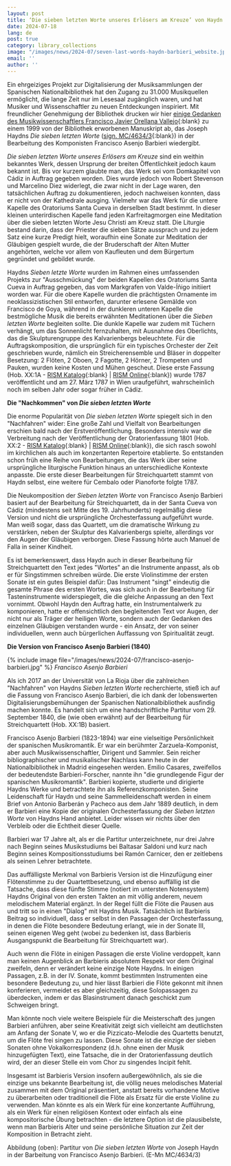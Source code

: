 ```yaml
---
layout: post
title: ‘Die sieben letzten Worte unseres Erlösers am Kreuze’ von Haydn und Barbieri
date: 2024-07-18
lang: de
post: true
category: library_collections
image: "/images/news/2024-07/seven-last-words-haydn-barbieri_website.jpg"
email: ''
author: ''
---
```


Ein ehrgeiziges Projekt zur Digitalisierung der Musiksammlungen der Spanischen Nationalbibliothek hat den Zugang zu 31.000 Musikquellen ermöglicht, die lange Zeit nur im Lesesaal zugänglich waren, und hat Musiker und Wissenschaftler zu neuen Entdeckungen inspiriert. Mit freundlicher Genehmigung der Bibliothek drucken wir hier [einige Gedanken des Musikwissenschaftlers Francisco Javier Orellana Vallejo](https://www.bne.es/es/blog/blog-bne/siete-palabras-haydnbarbieri-excepcional-version-para-siglo-xxi){:blank} zu einem 1999 von der Bibliothek erworbenen Manuskript ab, das Joseph Haydns _Die sieben letzten Worte_ ([sign. MC/4634/3](http://bdh-rd.bne.es/viewer.vm?id=0000115326){:blank}) in der Bearbeitung des Komponisten Francisco Asenjo Barbieri wiedergibt. 

_Die sieben letzten Worte unseres Erlösers am Kreuze_ sind ein weithin bekanntes Werk, dessen Ursprung der breiten Öffentlichkeit jedoch kaum bekannt ist. Bis vor kurzem glaubte man, das Werk sei vom Domkapitel von Cádiz in Auftrag gegeben worden. Dies wurde jedoch von Robert Stevenson und Marcelino Diez widerlegt, die zwar nicht in der Lage waren, den tatsächlichen Auftrag zu dokumentieren, jedoch nachweisen konnten, dass er nicht von der Kathedrale ausging. Vielmehr war das Werk für die untere Kapelle des Oratoriums Santa Cueva in derselben Stadt bestimmt. In dieser kleinen unterirdischen Kapelle fand jeden Karfreitagmorgen eine Meditation über die sieben letzten Worte Jesu Christi am Kreuz statt. Die Liturgie bestand darin, dass der Priester die sieben Sätze aussprach und zu jedem Satz eine kurze Predigt hielt, woraufhin eine Sonate zur Meditation der Gläubigen gespielt wurde, die der Bruderschaft der Alten Mutter angehörten, welche vor allem von Kaufleuten und dem Bürgertum gegründet und gebildet wurde.

Haydns _Sieben letzte Worte_ wurden im Rahmen eines umfassenden Projekts zur "Ausschmückung" der beiden Kapellen des Oratoriums Santa Cueva in Auftrag gegeben, das vom Markgrafen von Valde-Íñigo initiiert worden war. Für die obere Kapelle wurden die prächtigsten Ornamente im neoklassizistischen Stil entworfen, darunter erlesene Gemälde von Francisco de Goya, während in der dunkleren unteren Kapelle die bestmögliche Musik die bereits erwähnten Meditationen über die _Sieben letzten Worte_ begleiten sollte. Die dunkle Kapelle war zudem mit Tüchern verhängt, um das Sonnenlicht fernzuhalten, mit Ausnahme des Oberlichts, das die Skulpturengruppe des Kalvarienbergs beleuchtete. Für die Auftragskomposition, die ursprünglich für ein typisches Orchester der Zeit geschrieben wurde, nämlich ein Streicherensemble und Bläser in doppelter Besetzung: 2 Flöten, 2 Oboen, 2 Fagotte, 2 Hörner, 2 Trompeten und Pauken, wurden keine Kosten und Mühen gescheut. Diese erste Fassung (Hob. XX:1A - [RISM Katalog](https://opac.rism.info/search?View=rism&q=Hob+XX:1A){:blank} \| [RISM Online](https://rism.online/search?q=hob%20XX%3A1A&mode=sources&page=1&rows=20){:blank}) wurde 1787 veröffentlicht und am 27. März 1787 in Wien uraufgeführt, wahrscheinlich noch im selben Jahr oder sogar früher in Cádiz.

**Die "Nachkommen" von _Die sieben letzten Worte_**

Die enorme Popularität von _Die sieben letzten Worte_ spiegelt sich in den "Nachfahren" wider: Eine große Zahl und Vielfalt von Bearbeitungen erschien bald nach der Erstveröffentlichung. Besonders intensiv war die Verbreitung nach der Veröffentlichung der Oratorienfassung 1801 (Hob. XX:2 - [RISM Katalog](https://opac.rism.info/search?View=rism&q=Hob+XX:2){:blank} \| [RISM Online](https://rism.online/search?q=hob%20XX%3A2&mode=sources&page=1&rows=20){:blank}), die sich rasch sowohl im kirchlichen als auch im konzertanten Repertoire etablierte. So entstanden schon früh eine Reihe von Bearbeitungen, die das Werk über seine ursprüngliche liturgische Funktion hinaus an unterschiedliche Kontexte anpasste. Die erste dieser Bearbeitungen für Streichquartett stammt von Haydn selbst, eine weitere für Cembalo oder Pianoforte folgte 1787.

Die Neukomposition der _Sieben letzten Worte_ von Francisco Asenjo Barbieri basiert auf der Bearbeitung für Streichquartett, da in der Santa Cueva von Cádiz (mindestens seit Mitte des 19. Jahrhunderts) regelmäßig diese Version und nicht die ursprüngliche Orchesterfassung aufgeführt wurde. Man weiß sogar, dass das Quartett, um die dramatische Wirkung zu verstärken, neben der Skulptur des Kalvarienbergs spielte, allerdings vor den Augen der Gläubigen verborgen. Diese Fassung hörte auch Manuel de Falla in seiner Kindheit.

Es ist bemerkenswert, dass Haydn auch in dieser Bearbeitung für Streichquartett den Text jedes "Wortes" an die Instrumente anpasst, als ob er für Singstimmen schreiben würde. Die erste Violinstimme der ersten Sonate ist ein gutes Beispiel dafür: Das Instrument "singt" eindeutig die gesamte Phrase des ersten Wortes, was sich auch in der Bearbeitung für Tasteninstrumente widerspiegelt, die die gleiche Anpassung an den Text vornimmt. Obwohl Haydn den Auftrag hatte, ein Instrumentalwerk zu komponieren, hatte er offensichtlich den begleitenden Text vor Augen, der nicht nur als Träger der heiligen Worte, sondern auch der Gedanken des einzelnen Gläubigen verstanden wurde - ein Ansatz, der von seiner individuellen, wenn auch bürgerlichen Auffassung von Spiritualität zeugt.

**Die Version von Francisco Asenjo Barbieri (1840)**

{% include image file="/images/news/2024-07/francisco-asenjo-barbieri.jpg" %}
_Francisco Asenjo Barbieri_

Als ich 2017 an der Universität von La Rioja über die zahlreichen "Nachfahren" von Haydns _Sieben letzten Worte_ recherchierte, stieß ich auf die Fassung von Francisco Asenjo Barbieri, die ich dank der lobenswerten Digitalisierungsbemühungen der Spanischen Nationalbibliothek ausfindig machen konnte. Es handelt sich um eine handschriftliche Partitur vom 29. September 1840, die (wie oben erwähnt) auf der Bearbeitung für Streichquartett (Hob. XX:1B) basiert.

Francisco Asenjo Barbieri (1823-1894) war eine vielseitige Persönlichkeit der spanischen Musikromantik. Er war ein berühmter Zarzuela-Komponist, aber auch Musikwissenschaftler, Dirigent und Sammler. Sein reicher bibliographischer und musikalischer Nachlass kann heute in der Nationalbibliothek in Madrid eingesehen werden. Emilio Casares, zweifellos der bedeutendste Barbieri-Forscher, nannte ihn "die grundlegende Figur der spanischen Musikromantik". Barbieri kopierte, studierte und dirigierte Haydns Werke und betrachtete ihn als Referenzkomponisten. Seine Leidenschaft für Haydn und seine Sammelleidenschaft werden in einem Brief von Antonio Barberán y Pacheco aus dem Jahr 1889 deutlich, in dem er Barbieri eine Kopie der originalen Orchesterfassung der _Sieben letzten Worte_ von Haydns Hand anbietet. Leider wissen wir nichts über den Verbleib oder die Echtheit dieser Quelle.

Barbieri war 17 Jahre alt, als er die Partitur unterzeichnete, nur drei Jahre nach Beginn seines Musikstudiums bei Baltasar Saldoni und kurz nach Beginn seines Kompositionsstudiums bei Ramón Carnicer, den er zeitlebens als seinen Lehrer betrachtete.

Das auffälligste Merkmal von Barbieris Version ist die Hinzufügung einer Flötenstimme zu der Quartettbesetzung, und ebenso auffällig ist die Tatsache, dass diese fünfte Stimme (notiert im untersten Notensystem) Haydns Original von den ersten Takten an mit völlig anderem, neuem melodischem Material ergänzt. In der Regel füllt die Flöte die Pausen aus und tritt so in einen "Dialog" mit Haydns Musik. Tatsächlich ist Barbieris Beitrag so individuell, dass er selbst in den Passagen der Orchesterfassung, in denen die Flöte besondere Bedeutung erlangt, wie in der Sonate III, seinen eigenen Weg geht (wobei zu bedenken ist, dass Barbieris Ausgangspunkt die Bearbeitung für Streichquartett war).

Auch wenn die Flöte in einigen Passagen die erste Violine verdoppelt, kann man keinen Augenblick an Barbieris absolutem Respekt vor dem Original zweifeln, denn er verändert keine einzige Note Haydns. In einigen Passagen, z.B. in der IV. Sonate, kommt bestimmten Instrumenten eine besondere Bedeutung zu, und hier lässt Barbieri die Flöte gekonnt mit ihnen konferieren, vermeidet es aber gleichzeitig, diese Solopassagen zu überdecken, indem er das Blasinstrument danach geschickt zum Schweigen bringt.

Man könnte noch viele weitere Beispiele für die Meisterschaft des jungen Barbieri anführen, aber seine Kreativität zeigt sich vielleicht am deutlichsten am Anfang der Sonate V, wo er die Pizzicato-Melodie des Quartetts benutzt, um die Flöte frei singen zu lassen. Diese Sonate ist die einzige der sieben Sonaten ohne Vokalkorrespondenz (d.h. ohne einen der Musik hinzugefügten Text), eine Tatsache, die in der Oratorienfassung deutlich wird, der an dieser Stelle ein vom Chor zu singendes Incipit fehlt.

Insgesamt ist Barbieris Version insofern außergewöhnlich, als sie die einzige uns bekannte Bearbeitung ist, die völlig neues melodisches Material zusammen mit dem Original präsentiert, anstatt bereits vorhandene Motive zu überarbeiten oder traditionell die Flöte als Ersatz für die erste Violine zu verwenden. Man könnte es als ein Werk für eine konzertante Aufführung, als ein Werk für einen religiösen Kontext oder einfach als eine kompositorische Übung betrachten - die letztere Option ist die plausibelste, wenn man Barbieris Alter und seine persönliche Situation zur Zeit der Komposition in Betracht zieht.

Abbildung (oben): Partitur von _Die sieben letzten Worte_ von Joseph Haydn in der Barbeitung von Francisco Asenjo Barbieri. (E-Mn MC/4634/3)
